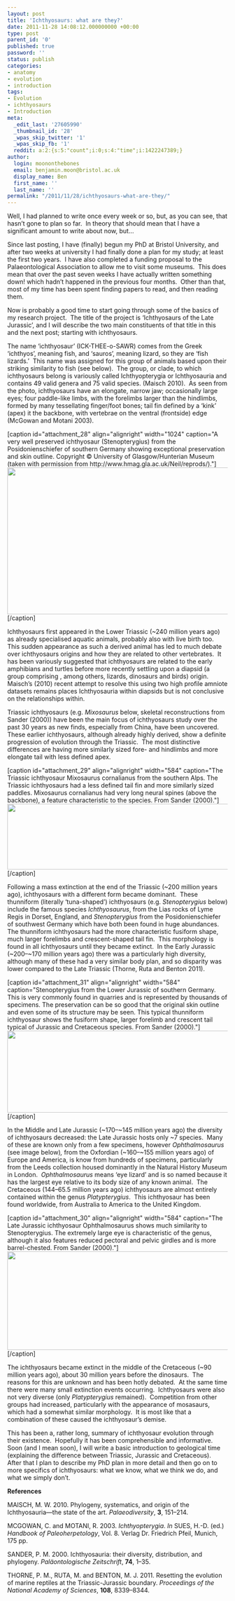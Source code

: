 ```yaml
---
layout: post
title: 'Ichthyosaurs: what are they?'
date: 2011-11-28 14:08:12.000000000 +00:00
type: post
parent_id: '0'
published: true
password: ''
status: publish
categories:
- anatomy
- evolution
- introduction
tags:
- Evolution
- ichthyosaurs
- Introduction
meta:
  _edit_last: '27605990'
  _thumbnail_id: '28'
  _wpas_skip_twitter: '1'
  _wpas_skip_fb: '1'
  reddit: a:2:{s:5:"count";i:0;s:4:"time";i:1422247389;}
author:
  login: moononthebones
  email: benjamin.moon@bristol.ac.uk
  display_name: Ben
  first_name: ''
  last_name: ''
permalink: "/2011/11/28/ichthyosaurs-what-are-they/"
---
```

<p>Well, I had planned to write once every week or so, but, as you can see, that hasn’t gone to plan so far.  In theory that should mean that I have a significant amount to write about now, but…</p>
<p>Since last posting, I have (finally) begun my PhD at Bristol University, and after two weeks at university I had finally done a plan for my study; at least the first two years.  I have also completed a funding proposal to the Palaeontological Association to allow me to visit some museums.  This does mean that over the past seven weeks I have actually written something down! which hadn’t happened in the previous four months.  Other than that, most of my time has been spent finding papers to read, and then reading them.</p>
<p>Now is probably a good time to start going through some of the basics of my research project.  The title of the project is ‘Ichthyosaurs of the Late Jurassic’, and I will describe the two main constituents of that title in this and the next post; starting with ichthyosaurs.</p>
<p>The name ‘ichthyosaur’ (ICK-THEE-o-SAWR) comes from the Greek ‘ichthyos’, meaning fish, and ‘sauros’, meaning lizard, so they are ‘fish lizards.’  This name was assigned for this group of animals based upon their striking similarity to fish (see below).  The group, or clade, to which ichthyosaurs belong is variously called Ichthyopterygia or Ichthyosauria and contains 49 valid genera and 75 valid species. (Maisch 2010).  As seen from the photo, ichthyosaurs have an elongate, narrow jaw; occasionally large eyes; four paddle-like limbs, with the forelimbs larger than the hindlimbs, formed by many tessellating finger/foot bones; tail fin defined by a ‘kink’ (apex) it the backbone, with vertebrae on the ventral (frontside) edge (McGowan and Motani 2003).</p>
<p>[caption id="attachment_28" align="alignright" width="1024" caption="A very well preserved ichthyosaur (Stenopterygius) from the Posidonienschiefer of southern Germany showing exceptional preservation and skin outline. Copyright © University of Glasgow/Hunterian Museum (taken with permission from http://www.hmag.gla.ac.uk/Neil/reprods/)."]<a href="http://ichthyosaurs.files.wordpress.com/2011/11/hunterian-museum-stenopterygius-an-ichthyosaur-with-soft-tissue-preservation.jpg"><img class="size-large wp-image-28" title="Hunterian Museum Stenopterygius An ichthyosaur with soft tissue preservation" src="{{ site.baseurl }}/assets/hunterian-museum-stenopterygius-an-ichthyosaur-with-soft-tissue-preservation.jpg?w=1024" alt="" width="1024" height="335" /></a>[/caption]</p>
<p>Ichthyosaurs first appeared in the Lower Triassic (~240 million years ago) as already specialised aquatic animals, probably also with live birth too.  This sudden appearance as such a derived animal has led to much debate over ichthyosaurs origins and how they are related to other vertebrates.  It has been variously suggested that ichthyosaurs are related to the early amphibians and turtles before more recently settling upon a diapsid (a group comprising , among others, lizards, dinosaurs and birds) origin.  Maisch’s (2010) recent attempt to resolve this using two high profile amniote datasets remains places Ichthyosauria within diapsids but is not conclusive on the relationships within.</p>
<p>Triassic ichthyosaurs (e.g. <em>Mixosaurus </em>below, skeletal reconstructions from Sander (2000)) have been the main focus of ichthyosaurs study over the past 30 years as new finds, especially from China, have been uncovered.  These earlier ichthyosaurs, although already highly derived, show a definite progression of evolution through the Triassic.  The most distinctive differences are having more similarly sized fore- and hindlimbs and more elongate tail with less defined apex.</p>
<p>[caption id="attachment_29" align="alignright" width="584" caption="The Triassic ichthyosaur Mixosaurus cornalianus from the southern Alps. The Triassic ichthyosaurs had a less defined tail fin and more similarly sized paddles. Mixosaurus cornalianus had very long neural spines (above the backbone), a feature characteristic to the species. From Sander (2000)."]<a href="http://ichthyosaurs.files.wordpress.com/2011/11/sander-2000-mixosaurus.jpg"><img class="size-full wp-image-29" title="Sander 2000 Mixosaurus" src="{{ site.baseurl }}/assets/sander-2000-mixosaurus.jpg" alt="" width="584" height="150" /></a>[/caption]</p>
<p>Following a mass extinction at the end of the Triassic (~200 million years ago), ichthyosaurs with a different form became dominant.  These thunniform (literally ‘tuna-shaped’) ichthyosaurs (e.g. <em>Stenopterygius</em> below) include the famous species <em>Ichthyosaurus</em>, from the Lias rocks of Lyme Regis in Dorset, England, and <em>Stenopterygius</em> from the Posidonienschiefer of southwest Germany which have both been found in huge abundances.  The thunniform ichthyosaurs had the more characteristic fusiform shape, much larger forelimbs and crescent-shaped tail fin.  This morphology is found in all ichthyosaurs until they became extinct.  In the Early Jurassic (~200–~170 million years ago) there was a particularly high diversity, although many of these had a very similar body plan, and so disparity was lower compared to the Late Triassic (Thorne, Ruta and Benton 2011).</p>
<p>[caption id="attachment_31" align="alignright" width="584" caption="Stenopterygius from the Lower Jurassic of southern Germany. This is very commonly found in quarries and is represented by thousands of specimens. The preservation can be so good that the original skin outline and even some of its structure may be seen. This typical thunniform ichthyosaur shows the fusiform shape, larger forelimb and crescent tail typical of Jurassic and Cretaceous species. From Sander (2000)."]<a href="http://ichthyosaurs.files.wordpress.com/2011/11/sander-2000-stenopterygius.jpg"><img class="size-full wp-image-31" title="Sander 2000 Stenopterygius" src="{{ site.baseurl }}/assets/sander-2000-stenopterygius.jpg" alt="" width="584" height="187" /></a>[/caption]</p>
<p>In the Middle and Late Jurassic (~170–~145 million years ago) the diversity of ichthyosaurs decreased: the Late Jurassic hosts only ~7 species.  Many of these are known only from a few specimens, however <em>Ophthalmosaurus </em>(see image below)<em>,</em> from the Oxfordian (~160–~155 million years ago) of Europe and America, is know from hundreds of specimens, particularly from the Leeds collection housed dominantly in the Natural History Museum in London.  <em>Ophthalmosaurus</em> means ‘eye lizard’ and is so named because it has the largest eye relative to its body size of any known animal.  The Cretaceous (144–65.5 million years ago) ichthyosaurs are almost entirely contained within the genus <em>Platypterygius</em>.  This ichthyosaur has been found worldwide, from Australia to America to the United Kingdom.</p>
<p>[caption id="attachment_30" align="alignright" width="584" caption="The Late Jurassic ichthyosaur Ophthalmosaurus shows much similarity to Stenopterygius. The extremely large eye is characteristic of the genus, although it also features reduced pectoral and pelvic girdles and is more barrel-chested. From Sander (2000)."]<a href="http://ichthyosaurs.files.wordpress.com/2011/11/sander-2000-ophthalmosaurus.jpg"><img class="size-full wp-image-30" title="Sander 2000 Ophthalmosaurus" src="{{ site.baseurl }}/assets/sander-2000-ophthalmosaurus.jpg" alt="" width="584" height="225" /></a>[/caption]</p>
<p>The ichthyosaurs became extinct in the middle of the Cretaceous (~90 million years ago), about 30 million years before the dinosaurs.  The reasons for this are unknown and has been hotly debated.  At the same time there were many small extinction events occurring.  Ichthyosaurs were also not very diverse (only <em>Platypterygius </em>remained).  Competition from other groups had increased, particularly with the appearance of mosasaurs, which had a somewhat similar morphology.  It is most like that a combination of these caused the ichthyosaur’s demise.</p>
<p>This has been a, rather long, summary of ichthyosaur evolution through their existence.  Hopefully it has been comprehensible and informative.  Soon (and I mean soon), I will write a basic introduction to geological time (explaining the difference between Triassic, Jurassic and Cretaceous).  After that I plan to describe my PhD plan in more detail and then go on to more specifics of ichthyosaurs: what we know, what we think we do, and what we simply don’t.</p>
<p><strong>References</strong></p>
<p>MAISCH, M. W. 2010. Phylogeny, systematics, and origin of the Ichthyosauria—the state of the art. <em>Palaeodiversity</em>, <strong>3</strong>, 151–214.</p>
<p>MCGOWAN, C. and MOTANI, R. 2003. <em>Ichthyopterygia</em>. <em>In</em> SUES, H.-D. (ed.) <em>Handbook of Paleoherpetology</em>, Vol. 8. Verlag Dr. Friedrich Pfeil, Munich, 175 pp.</p>
<p>SANDER, P. M. 2000. Ichthyosauria: their diversity, distribution, and phylogeny. <em>Paläontologische Zeitschrift</em>, <strong>74</strong>, 1–35.</p>
<p>THORNE, P. M., RUTA, M. and BENTON, M. J. 2011. Resetting the evolution of marine reptiles at the Triassic-Jurassic boundary. <em>Proceedings of the National Academy of Sciences</em>, <strong>108</strong>, 8339–8344.</p>

